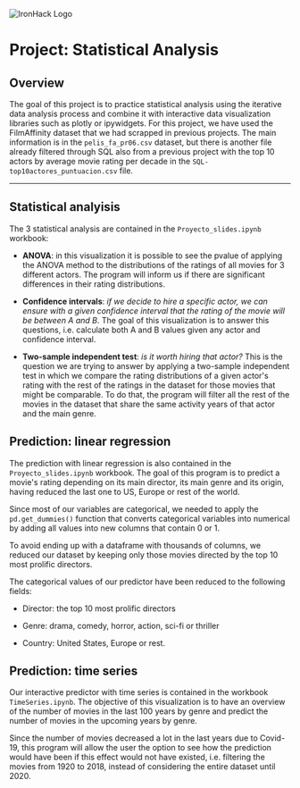 ![IronHack Logo](https://s3-eu-west-1.amazonaws.com/ih-materials/uploads/upload_d5c5793015fec3be28a63c4fa3dd4d55.png)

# Project: Statistical Analysis

## Overview

The goal of this project is to practice statistical analysis using the iterative data analysis process and combine it with interactive data visualization libraries such as plotly or ipywidgets. For this project, we have used the FilmAffinity dataset that we had scrapped in previous projects. The main information is in the `pelis_fa_pr06.csv` dataset, but there is another file already filtered through SQL also from a previous project with the top 10 actors by average movie rating per decade in the `SQL-top10actores_puntuacion.csv` file.

---

## Statistical analyisis

The 3 statistical analysis are contained in the `Proyecto_slides.ipynb` workbook:

* **ANOVA**: in this visualization it is possible to see the pvalue of applying the ANOVA method to the distributions of the ratings of all movies for 3 different actors. The program will inform us if there are significant differences in their rating distributions.

* **Confidence intervals**: _if we decide to hire a specific actor, we can ensure with a given confidence interval that the rating of the movie will be between A and B_. The goal of this visualization is to answer this questions, i.e. calculate both A and B values given any actor and confidence interval.

* **Two-sample independent test**: _is it worth hiring that actor?_ This is the question we are trying to answer by applying a two-sample independent test in which we compare the rating distributions of a given actor's rating with the rest of the ratings in the dataset for those movies that might be comparable. To do that, the program will filter all the rest of the movies in the dataset that share the same activity years of that actor and the main genre.

## Prediction: linear regression

The prediction with linear regression is also contained in the `Proyecto_slides.ipynb` workbook. The goal of this program is to predict a movie's rating depending on its main director, its main genre and its origin, having reduced the last one to US, Europe or rest of the world.

Since most of our variables are categorical, we needed to apply the `pd.get_dummies()` function that converts categorical variables into numerical by adding all values into new columns that contain 0 or 1.

To avoid ending up with a dataframe with thousands of columns, we reduced our dataset by keeping only those movies directed by the top 10 most prolific directors.

The categorical values of our predictor have been reduced to the following fields:

* Director: the top 10 most prolific directors

* Genre: drama, comedy, horror, action, sci-fi or thriller

* Country: United States, Europe or rest.

## Prediction: time series

Our interactive predictor with time series is contained in the workbook `TimeSeries.ipynb`. The objective of this visualization is to have an overview of the number of movies in the last 100 years by genre and predict the number of movies in the upcoming years by genre.

Since the number of movies decreased a lot in the last years due to Covid-19, this program will allow the user the option to see how the prediction would have been if this effect would not have existed, i.e. filtering the movies from 1920 to 2018, instead of 
considering the entire dataset until 2020.